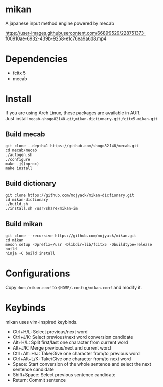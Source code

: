 # mikan
A japanese input method engine powered by mecab

https://user-images.githubusercontent.com/66899529/228751373-f00910ae-6932-439b-9258-e1c76ea9a6d8.mp4

# Dependencies
- fcitx 5
- mecab
# Install
If you are using Arch Linux, these packages are available in AUR.  
Just install `mecab-shogo82148-git`,`mikan-dictionary-git`,`fcitx5-mikan-git`
## Build mecab
```
git clone --depth=1 https://github.com/shogo82148/mecab.git
cd mecab/mecab
./autogen.sh
./configure
make -j$(nproc)
make install
```
## Build dictionary
```
git clone https://github.com/mojyack/mikan-dictionary.git
cd mikan-dictionary
./build.sh
./install.sh /usr/share/mikan-im
```
## Build mikan
```
git clone --recursive https://github.com/mojyack/mikan.git
cd mikan
meson setup -Dprefix=/usr -Dlibdir=lib/fcitx5 -Dbuildtype=release build
ninja -C build install
```

# Configurations
Copy `docs/mikan.conf` to `$HOME/.config/mikan.conf` and modify it.  

# Keybinds
mikan uses vim-inspired keybinds.
- Ctrl+H/L: Select previous/next word
- Ctrl+J/K: Select previous/next word conversion candidate
- Alt+H/L: Split first/last one character from current word
- Alt+J/K: Merge previous/next and current word
- Ctrl+Alt+H/J: Take/Give one character from/to previous word
- Ctrl+Alt+L/K: Take/Give one character from/to next word
- Space: Start conversion of the whole sentence and select the next sentence candidate
- Shift+Space: Select previous sentence candidate
- Return: Commit sentence
